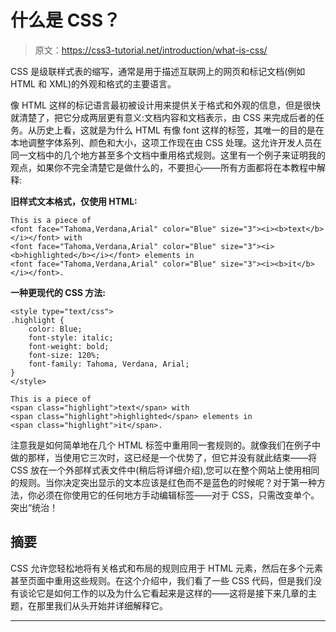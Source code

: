 # 什么是 CSS？

> 原文：<https://css3-tutorial.net/introduction/what-is-css/>

CSS 是级联样式表的缩写，通常是用于描述互联网上的网页和标记文档(例如 HTML 和 XML)的外观和格式的主要语言。

像 HTML 这样的标记语言最初被设计用来提供关于格式和外观的信息，但是很快就清楚了，把它分成两层更有意义:文档内容和文档表示，由 CSS 来完成后者的任务。从历史上看，这就是为什么 HTML 有像 font 这样的标签，其唯一的目的是在本地调整字体系列、颜色和大小，这项工作现在由 CSS 处理。这允许开发人员在同一文档中的几个地方甚至多个文档中重用格式规则。这里有一个例子来证明我的观点，如果你不完全清楚它是做什么的，不要担心——所有方面都将在本教程中解释:

**旧样式文本格式，仅使用 HTML:**

```
This is a piece of
<font face="Tahoma,Verdana,Arial" color="Blue" size="3"><i><b>text</b></i></font> with
<font face="Tahoma,Verdana,Arial" color="Blue" size="3"><i><b>highlighted</b></i></font> elements in
<font face="Tahoma,Verdana,Arial" color="Blue" size="3"><i><b>it</b></i></font>.
```

**一种更现代的 CSS 方法:**

```
<style type="text/css">
.highlight {
	color: Blue;
	font-style: italic;
	font-weight: bold;
	font-size: 120%;
	font-family: Tahoma, Verdana, Arial;
}
</style>

This is a piece of
<span class="highlight">text</span> with
<span class="highlight">highlighted</span> elements in
<span class="highlight">it</span>.
```

<input type="hidden" name="IL_IN_ARTICLE">

注意我是如何简单地在几个 HTML 标签中重用同一套规则的。就像我们在例子中做的那样，当使用它三次时，这已经是一个优势了，但它并没有就此结束——将 CSS 放在一个外部样式表文件中(稍后将详细介绍),您可以在整个网站上使用相同的规则。当你决定突出显示的文本应该是红色而不是蓝色的时候呢？对于第一种方法，你必须在你使用它的任何地方手动编辑标签——对于 CSS，只需改变单个。突出“统治！

## 摘要

CSS 允许您轻松地将有关格式和布局的规则应用于 HTML 元素，然后在多个元素甚至页面中重用这些规则。在这个介绍中，我们看了一些 CSS 代码，但是我们没有谈论它是如何工作的以及为什么它看起来是这样的——这将是接下来几章的主题，在那里我们从头开始并详细解释它。

* * *